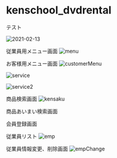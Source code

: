 # kenschool_dvdrental

テスト

![2021-02-13](https://user-images.githubusercontent.com/78636195/107844260-42432f80-6e15-11eb-9fba-1fa72c14b118.png)

従業員用メニュー画面
![menu](https://user-images.githubusercontent.com/78636195/107893384-3d45c380-6f6e-11eb-89ed-31682907071e.png)

お客様用メニュー画面
![customerMenu](https://user-images.githubusercontent.com/78636195/107893438-8c8bf400-6f6e-11eb-855e-0956fc6aa84a.png)


![service](https://user-images.githubusercontent.com/78636195/107893557-46836000-6f6f-11eb-9460-831ec310d6b4.png)


![service2](https://user-images.githubusercontent.com/78636195/107893560-4b481400-6f6f-11eb-8188-377d0f516d30.png)


商品検索画面
![kensaku](https://user-images.githubusercontent.com/78636195/107893453-ac231c80-6f6e-11eb-82fe-9e774a0ef2a7.png)

商品あいまい検索画面

会員登録画面

従業員リスト
![emp](https://user-images.githubusercontent.com/78636195/107893569-50a55e80-6f6f-11eb-9993-4aa77f52d4bd.png)

従業員情報変更、削除画面
![empChange](https://user-images.githubusercontent.com/78636195/107893575-5438e580-6f6f-11eb-8346-f380fc219100.png)


